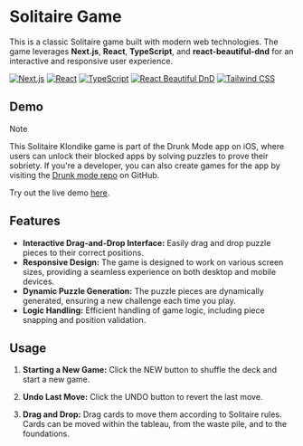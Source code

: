 # Solitaire Game

This is a classic Solitaire game built with modern web technologies. The game leverages **Next.js**, **React**, **TypeScript**, and **react-beautiful-dnd** for an interactive and responsive user experience.

[![Next.js](https://img.shields.io/badge/Next.js-black?style=for-the-badge&logo=next.js&logoColor=white)](https://nextjs.org/)
[![React](https://img.shields.io/badge/React-61dafb?style=for-the-badge&logo=react&logoColor=black)](https://reactjs.org/)
[![TypeScript](https://img.shields.io/badge/TypeScript-3178c6?style=for-the-badge&logo=typescript&logoColor=white)](https://www.typescriptlang.org/)
[![React Beautiful DnD](https://img.shields.io/badge/React_Beautiful_DnD-172b4d?style=for-the-badge&logo=react&logoColor=white)](https://github.com/atlassian/react-beautiful-dnd)
[![Tailwind CSS](https://img.shields.io/badge/Tailwind_CSS-black?logo=tailwind-css&style=for-the-badge)](https://tailwindcss.com)

## Demo

> [!NOTE]  
> This Solitaire Klondike game is part of the Drunk Mode app on iOS, where users can unlock their blocked apps by solving puzzles to prove their sobriety. If you're a developer, you can also create games for the app by visiting the [Drunk mode repo](https://github.com/NoodleOfDeath/drunkmode-puzzles/) on GitHub.

Try out the live demo [here](https://solitaire-tris.vercel.app/).

## Features

- **Interactive Drag-and-Drop Interface:** Easily drag and drop puzzle pieces to their correct positions.
- **Responsive Design:** The game is designed to work on various screen sizes, providing a seamless experience on both desktop and mobile devices.
- **Dynamic Puzzle Generation:** The puzzle pieces are dynamically generated, ensuring a new challenge each time you play.
- **Logic Handling:** Efficient handling of game logic, including piece snapping and position validation.

## Usage
1. **Starting a New Game:** Click the NEW button to shuffle the deck and start a new game.

2. **Undo Last Move:** Click the UNDO button to revert the last move.

3. **Drag and Drop:** Drag cards to move them according to Solitaire rules. Cards can be moved within the tableau, from the waste pile, and to the foundations.
